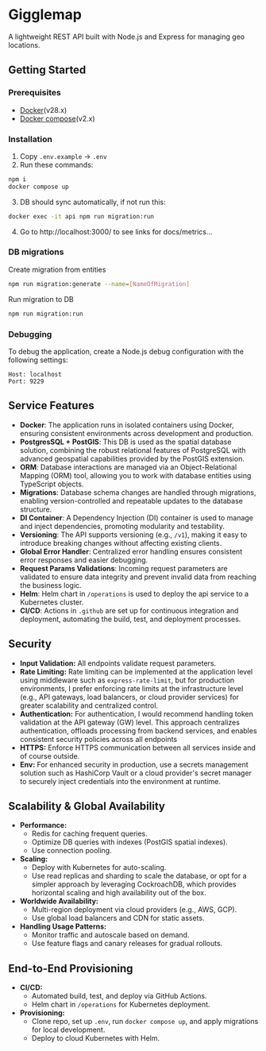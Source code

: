 # Gigglemap

A lightweight REST API built with Node.js and Express for managing geo locations.

## Getting Started

### Prerequisites

- [Docker](https://www.docker.com/)(v28.x)
- [Docker compose](https://docs.docker.com/compose/)(v2.x)

### Installation
1. Copy `.env.example` -> `.env`
2. Run these commands:
```bash
npm i
docker compose up
```
3. DB should sync automatically, if not run this:
```bash
docker exec -it api npm run migration:run
```
4. Go to http://localhost:3000/ to see links for docs/metrics...

### DB migrations
Create migration from entities
```bash
npm run migration:generate --name=[NameOfMigration]
```
Run migration to DB
```bash
npm run migration:run
```

### Debugging
To debug the application, create a Node.js debug configuration with the following settings:
```
Host: localhost
Port: 9229
```

## Service Features

- **Docker**: The application runs in isolated containers using Docker, ensuring consistent environments across development and production.
- **PostgresSQL + PostGIS**: This DB is used as the spatial database solution, combining the robust relational features of PostgreSQL with advanced geospatial capabilities provided by the PostGIS extension.
- **ORM**: Database interactions are managed via an Object-Relational Mapping (ORM) tool, allowing you to work with database entities using TypeScript objects.
- **Migrations**: Database schema changes are handled through migrations, enabling version-controlled and repeatable updates to the database structure.
- **DI Container**: A Dependency Injection (DI) container is used to manage and inject dependencies, promoting modularity and testability.
- **Versioning**: The API supports versioning (e.g., `/v1`), making it easy to introduce breaking changes without affecting existing clients.
- **Global Error Handler**: Centralized error handling ensures consistent error responses and easier debugging.
- **Request Params Validations**: Incoming request parameters are validated to ensure data integrity and prevent invalid data from reaching the business logic.
- **Helm**: Helm chart in `/operations` is used to deploy the api service to a Kubernetes cluster.
- **CI/CD**: Actions in `.github` are set up for continuous integration and deployment, automating the build, test, and deployment processes.

## Security

- **Input Validation:** All endpoints validate request parameters.
- **Rate Limiting:** Rate limiting can be implemented at the application level using middleware such as `express-rate-limit`, but for production environments, I prefer enforcing rate limits at the infrastructure level (e.g., API gateways, load balancers, or cloud provider services) for greater scalability and centralized control.
- **Authentication:** For authentication, I would recommend handling token validation at the API gateway (GW) level. This approach centralizes authentication, offloads processing from backend services, and enables consistent security policies across all endpoints
- **HTTPS:** Enforce HTTPS communication between all services inside and of course outside.
- **Env:** For enhanced security in production, use a secrets management solution such as HashiCorp Vault or a cloud provider's secret manager to securely inject credentials into the environment at runtime.

## Scalability & Global Availability

- **Performance:**
    - Redis for caching frequent queries.
    - Optimize DB queries with indexes (PostGIS spatial indexes).
    - Use connection pooling.
- **Scaling:**
    - Deploy with Kubernetes for auto-scaling.
    - Use read replicas and sharding to scale the database, or opt for a simpler approach by leveraging CockroachDB, which provides horizontal scaling and high availability out of the box.
- **Worldwide Availability:**
    - Multi-region deployment via cloud providers (e.g., AWS, GCP).
    - Use global load balancers and CDN for static assets.
- **Handling Usage Patterns:**
    - Monitor traffic and autoscale based on demand.
    - Use feature flags and canary releases for gradual rollouts.

## End-to-End Provisioning

- **CI/CD:**
    - Automated build, test, and deploy via GitHub Actions.
    - Helm chart in `/operations` for Kubernetes deployment.
- **Provisioning:**
    - Clone repo, set up `.env`, run `docker compose up`, and apply migrations for local development.
    - Deploy to cloud Kubernetes with Helm.
